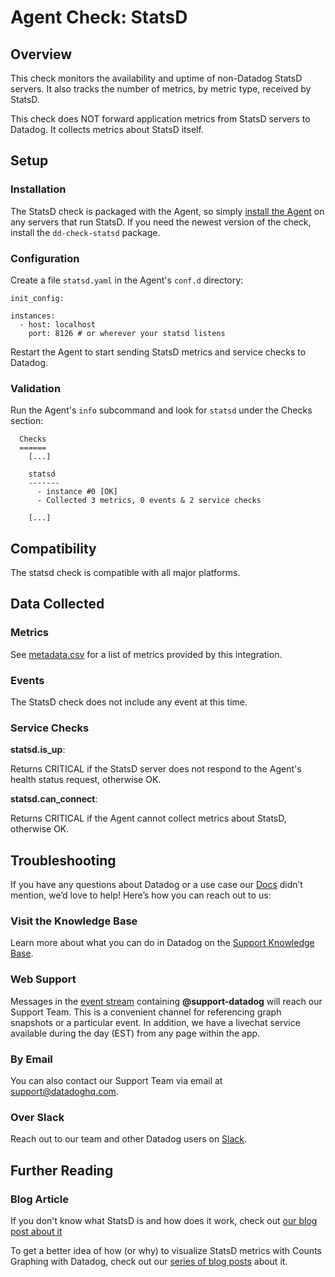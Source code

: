 # Agent Check: StatsD

## Overview

This check monitors the availability and uptime of non-Datadog StatsD servers. It also tracks the number of metrics, by metric type, received by StatsD.

This check does NOT forward application metrics from StatsD servers to Datadog. It collects metrics about StatsD itself.

## Setup
### Installation

The StatsD check is packaged with the Agent, so simply [install the Agent](https://app.datadoghq.com/account/settings#agent) on any servers that run StatsD. If you need the newest version of the check, install the `dd-check-statsd` package.

### Configuration

Create a file `statsd.yaml` in the Agent's `conf.d` directory:

```
init_config:

instances:
  - host: localhost
    port: 8126 # or wherever your statsd listens
```

Restart the Agent to start sending StatsD metrics and service checks to Datadog.

### Validation

Run the Agent's `info` subcommand and look for `statsd` under the Checks section:

```
  Checks
  ======
    [...]

    statsd
    -------
      - instance #0 [OK]
      - Collected 3 metrics, 0 events & 2 service checks

    [...]
```

## Compatibility

The statsd check is compatible with all major platforms.

## Data Collected
### Metrics
See [metadata.csv](https://github.com/DataDog/integrations-core/blob/master/statsd/metadata.csv) for a list of metrics provided by this integration.

### Events
The StatsD check does not include any event at this time.

### Service Checks

**statsd.is_up**:

Returns CRITICAL if the StatsD server does not respond to the Agent's health status request, otherwise OK.

**statsd.can_connect**:

Returns CRITICAL if the Agent cannot collect metrics about StatsD, otherwise OK.

## Troubleshooting

If you have any questions about Datadog or a use case our [Docs](https://docs.datadoghq.com/) didn’t mention, we’d love to help! Here’s how you can reach out to us:

### Visit the Knowledge Base

Learn more about what you can do in Datadog on the [Support Knowledge Base](https://datadog.zendesk.com/agent/).

### Web Support

Messages in the [event stream](https://app.datadoghq.com/event/stream) containing **@support-datadog** will reach our Support Team. This is a convenient channel for referencing graph snapshots or a particular event. In addition, we have a livechat service available during the day (EST) from any page within the app.

### By Email

You can also contact our Support Team via email at [support@datadoghq.com](mailto:support@datadoghq.com).

### Over Slack

Reach out to our team and other Datadog users on [Slack](http://chat.datadoghq.com/).

## Further Reading
### Blog Article
If you don't know what StatsD is and how does it work, check out [our blog post about it](https://www.datadoghq.com/blog/statsd/)

To get a better idea of how (or why) to visualize StatsD metrics with Counts Graphing with Datadog, check out our [series of blog posts](https://www.datadoghq.com/blog/visualize-statsd-metrics-counts-graphing/) about it.
